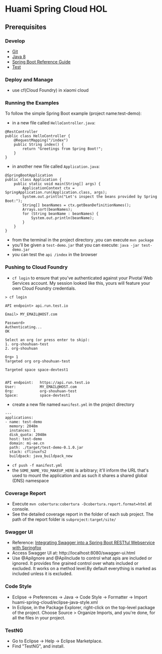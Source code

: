 # Huami Spring Cloud HOL

## Prerequisites

### Develop
- [Git](http://git-scm.com/downloads)
- [Java 8](http://www.oracle.com/technetwork/java/javase/downloads/jdk8-downloads-2133151.html)
- [Spring Boot Reference Guide](http://docs.spring.io/spring-boot/docs/current/reference/htmlsingle/)
- [Test](https://docs.spring.io/spring-boot/docs/current/reference/html/boot-features-testing.html)

### Deploy and Manage
- use cf(Cloud Foundry) in xiaomi cloud

### Running the Examples

To follow the simple Spring Boot example (project name:test-demo):

- in a new file called `HelloController.java`:

```
@RestController
public class HelloController {
    @RequestMapping("/index")
    public String index() {
        return "Greetings from Spring Boot!";
    }
}
```
- in another new file called `Application.java`:
```
@SpringBootApplication
public class Application {
    public static void main(String[] args) {
        ApplicationContext ctx = SpringApplication.run(Application.class, args);
        System.out.println("Let's inspect the beans provided by Spring Boot:");
        String[] beanNames = ctx.getBeanDefinitionNames();
        Arrays.sort(beanNames);
        for (String beanName : beanNames) {
            System.out.println(beanName);
        }
    }
}
```
- from the terminal in the project directory ,you can execute `mvn package`
- you'll be given a `test-demo.jar` that you can execute: `java -jar test-demo.jar`
- you can test the `api /index` in the browser

### Pushing to Cloud Foundry

- `cf login` to ensure that you've authenticated against your Pivotal Web Services account. My session looked like this, yours will feature your own Cloud Foundry credentials.
```
> cf login

API endpoint> api.run.test.io

Email> MY_EMAIL@HOST.com

Password>
Authenticating...
OK

Select an org (or press enter to skip):
1. org-shouhuan-test
2. org-shouhuan

Org> 1
Targeted org org-shouhuan-test

Targeted space space-devtest1


API endpoint:   https://api.run.test.io
User:           MY_EMAIL@HOST.com
Org:            org-shouhuan-test
Space:          space-devtest1

```
- create a new file named `manifest.yml` in the project directory
```
---
applications:
- name: test-demo
  memory: 2048m
  instances: 1
  disk_quota: 2048m
  host: test-demo
  domain: mi-ae.cn
  path: ./target/test-demo-0.1.0.jar
  stack: cflinuxfs2
  buildpack: java_buildpack_new
``` 
- `cf push -f manifest.yml`
-  the `SOME_NAME_YOU_MAKEUP_HERE` is arbitrary; it'll inform the URL that's used to mount the application and as such it shares a shared global (DNS) namespace

### Coverage Report
- Execute `mvn cobertura:cobertura -Dcobertura.report.format=html` at console.
- See the detailed coverage report in the folder of each sub project. The path of the report folder is  `subproject:target/site/`

### Swagger UI
- Reference: [Integrating Swagger into a Spring Boot RESTful Webservice with Springfox](http://www.hascode.com/2015/07/integrating-swagger-into-a-spring-boot-restful-webservice-with-springfox/)
- Access Swagger UI at: http://localhost:8080/swagger-ui.html
- Use @ApiIgnore and @ApiInclude to control what apis are included or ignored. It provides fine grained control over whats included or excluded. It works on a method level.By default everything is marked as included unless it is excluded. 

### Code Style
- Eclipse -> Preferences -> Java -> Code Style -> Formatter -> Import  huami-spring-cloud/eclipse-java-style.xml
- In Eclipse, in the Package Explorer, right-click on the top-level package of the project. Choose Source > Organize Imports, and you're done, for all the files in your project.

### TestNG
- Go to Eclipse -> Help -> Eclipse Marketplace.
- Find "TestNG", and install.